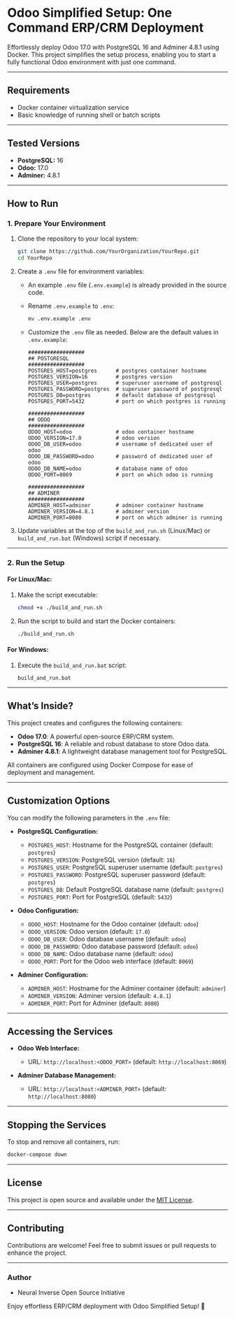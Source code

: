 # Odoo Simplified Setup: One Command ERP/CRM Deployment

Effortlessly deploy Odoo 17.0 with PostgreSQL 16 and Adminer 4.8.1 using Docker. This project simplifies the setup process, enabling you to start a fully functional Odoo environment with just one command.

---

## **Requirements**

- Docker container virtualization service
- Basic knowledge of running shell or batch scripts

---

## **Tested Versions**

- **PostgreSQL:** 16
- **Odoo:** 17.0
- **Adminer:** 4.8.1

---

## **How to Run**

### **1. Prepare Your Environment**

1. Clone the repository to your local system:
   ```bash
   git clone https://github.com/YourOrganization/YourRepo.git
   cd YourRepo
   ```

2. Create a `.env` file for environment variables:
   - An example `.env` file (`.env.example`) is already provided in the source code.
   - Rename `.env.example` to `.env`:
     ```bash
     mv .env.example .env
     ```
   - Customize the `.env` file as needed. Below are the default values in `.env.example`:

     ```env
     ##################
     ## POSTGRESQL
     ##################
     POSTGRES_HOST=postgres      # postgres container hostname
     POSTGRES_VERSION=16         # postgres version
     POSTGRES_USER=postgres      # superuser username of postgresql
     POSTGRES_PASSWORD=postgres  # superuser password of postgresql
     POSTGRES_DB=postgres        # default database of postgresql
     POSTGRES_PORT=5432          # port on which postgres is running

     ##################
     ## ODOO
     ##################
     ODOO_HOST=odoo              # odoo container hostname
     ODOO_VERSION=17.0           # odoo version
     ODOO_DB_USER=odoo           # username of dedicated user of odoo
     ODOO_DB_PASSWORD=odoo       # password of dedicated user of odoo
     ODOO_DB_NAME=odoo           # database name of odoo
     ODOO_PORT=8069              # port on which odoo is running

     ##################
     ## ADMINER
     ##################
     ADMINER_HOST=adminer        # adminer container hostname
     ADMINER_VERSION=4.8.1       # adminer version
     ADMINER_PORT=8080           # port on which adminer is running
     ```

3. Update variables at the top of the `build_and_run.sh` (Linux/Mac) or `build_and_run.bat` (Windows) script if necessary.

---

### **2. Run the Setup**

#### **For Linux/Mac:**

1. Make the script executable:
   ```bash
   chmod +x ./build_and_run.sh
   ```

2. Run the script to build and start the Docker containers:
   ```bash
   ./build_and_run.sh
   ```

#### **For Windows:**

1. Execute the `build_and_run.bat` script:
   ```
   build_and_run.bat
   ```

---

## **What’s Inside?**

This project creates and configures the following containers:

- **Odoo 17.0**: A powerful open-source ERP/CRM system.
- **PostgreSQL 16**: A reliable and robust database to store Odoo data.
- **Adminer 4.8.1**: A lightweight database management tool for PostgreSQL.

All containers are configured using Docker Compose for ease of deployment and management.

---

## **Customization Options**

You can modify the following parameters in the `.env` file:

- **PostgreSQL Configuration:**
  - `POSTGRES_HOST`: Hostname for the PostgreSQL container (default: `postgres`)
  - `POSTGRES_VERSION`: PostgreSQL version (default: `16`)
  - `POSTGRES_USER`: PostgreSQL superuser username (default: `postgres`)
  - `POSTGRES_PASSWORD`: PostgreSQL superuser password (default: `postgres`)
  - `POSTGRES_DB`: Default PostgreSQL database name (default: `postgres`)
  - `POSTGRES_PORT`: Port for PostgreSQL (default: `5432`)

- **Odoo Configuration:**
  - `ODOO_HOST`: Hostname for the Odoo container (default: `odoo`)
  - `ODOO_VERSION`: Odoo version (default: `17.0`)
  - `ODOO_DB_USER`: Odoo database username (default: `odoo`)
  - `ODOO_DB_PASSWORD`: Odoo database password (default: `odoo`)
  - `ODOO_DB_NAME`: Odoo database name (default: `odoo`)
  - `ODOO_PORT`: Port for the Odoo web interface (default: `8069`)

- **Adminer Configuration:**
  - `ADMINER_HOST`: Hostname for the Adminer container (default: `adminer`)
  - `ADMINER_VERSION`: Adminer version (default: `4.8.1`)
  - `ADMINER_PORT`: Port for Adminer (default: `8080`)

---

## **Accessing the Services**

- **Odoo Web Interface:**
  - URL: `http://localhost:<ODOO_PORT>` (default: `http://localhost:8069`)

- **Adminer Database Management:**
  - URL: `http://localhost:<ADMINER_PORT>` (default: `http://localhost:8080`)

---

## **Stopping the Services**

To stop and remove all containers, run:

```bash
docker-compose down
```

---

## **License**

This project is open source and available under the [MIT License](LICENSE).

---

## **Contributing**

Contributions are welcome! Feel free to submit issues or pull requests to enhance the project.

---

### **Author**

- Neural Inverse Open Source Initiative

Enjoy effortless ERP/CRM deployment with Odoo Simplified Setup! 🚀
